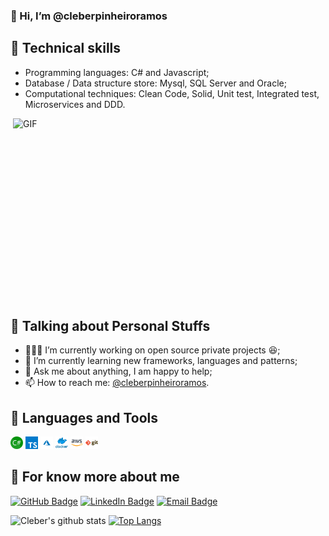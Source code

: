 ### 👋 Hi, I’m @cleberpinheiroramos

## :triangular_flag_on_post: Technical skills
- Programming languages: C# and Javascript;
- Database / Data structure store: Mysql, SQL Server and Oracle;
- Computational techniques: Clean Code, Solid, Unit test, Integrated test, Microservices and DDD.

 <img align="right" alt="GIF" src="https://github.com/abhisheknaiidu/abhisheknaiidu/blob/master/code.gif?raw=true" width="500" height="320" />

## :runner: Talking about Personal Stuffs

- 👨🏽‍💻 I’m currently working on open source private projects :laughing:;
- 🌱 I’m currently learning new frameworks, languages and patterns; 
- 💬 Ask me about anything, I am happy to help;
- 📫 How to reach me: [@cleberpinheiroramos](https://www.instagram.com/cleberpinheiroramos/).

## :hammer: Languages and Tools
<code><img height="20" src="https://raw.githubusercontent.com/github/explore/80688e429a7d4ef2fca1e82350fe8e3517d3494d/topics/csharp/csharp.png"></code>
<code><img height="20" src="https://raw.githubusercontent.com/github/explore/80688e429a7d4ef2fca1e82350fe8e3517d3494d/topics/typescript/typescript.png"></code>
<code><img height="20" src="https://raw.githubusercontent.com/github/explore/80688e429a7d4ef2fca1e82350fe8e3517d3494d/topics/azure/azure.png"></code>
<code><img height="20" src="https://raw.githubusercontent.com/github/explore/80688e429a7d4ef2fca1e82350fe8e3517d3494d/topics/docker/docker.png"></code>
<code><img height="20" src="https://raw.githubusercontent.com/github/explore/80688e429a7d4ef2fca1e82350fe8e3517d3494d/topics/aws/aws.png"></code>
<code><img height="20" src="https://raw.githubusercontent.com/github/explore/80688e429a7d4ef2fca1e82350fe8e3517d3494d/topics/git/git.png"></code>

## 💬 For know more about me

[![GitHub Badge](https://img.shields.io/github/followers/cleberpinheiroramos?label=cleberpinheiroramos&style=for-the-badge&link=https://github.com/cleberpinheiroramos)](https://github.com/cleberpinheiroramos)
[![LinkedIn Badge](https://img.shields.io/badge/-cleberpinheiroramos-blue?style=for-the-badge&logo=Linkedin&logoColor=white&link=https://www.linkedin.com/in/cleber-pinheiro-ramos-ab911a114/)](https://www.linkedin.com/in/cleber-pinheiro-ramos-ab911a114/)
[![Email Badge](https://img.shields.io/badge/contact-cleberpinheiroramos@hotmail.com-red?style=for-the-badge&link=https://www.linkedin.com/in/cleber-pinheiro-ramos-ab911a114//)](https://www.linkedin.com/in/cleber-pinheiro-ramos-ab911a114//)

![Cleber's github stats](https://github-readme-stats.vercel.app/api?username=cleberpinheiroramos&count_private=true&show_icons=true&theme=vue) [![Top Langs](https://github-readme-stats.vercel.app/api/top-langs/?username=cleberpinheiroramos&layout=compact)](https://github.com/anuraghazra/github-readme-stats)

<!---
cleberpinheiroramos/cleberpinheiroramos is a ✨ special ✨ repository because its `README.md` (this file) appears on your GitHub profile.
You can click the Preview link to take a look at your changes.

Here are some ideas to get you started:

- 🔭 I’m currently working on ...
- 🌱 I’m currently learning ...
- 👯 I’m looking to collaborate on ...
- 🤔 I’m looking for help with ...
- 💬 Ask me about ...
- 📫 How to reach me: ...
- 😄 Pronouns: ...
- ⚡ Fun fact: ...
-->



